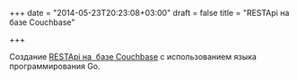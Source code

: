 +++
date = "2014-05-23T20:23:08+03:00"
draft = false
title = "RESTApi на  базе Couchbase"

+++

<p>Создание <a href="http://rpmoore.github.io/2014/05/22/go-rest-couchbase.html">RESTApi на &nbsp;базе&nbsp;Couchbase</a> с использованием языка программирования Go.</p>

